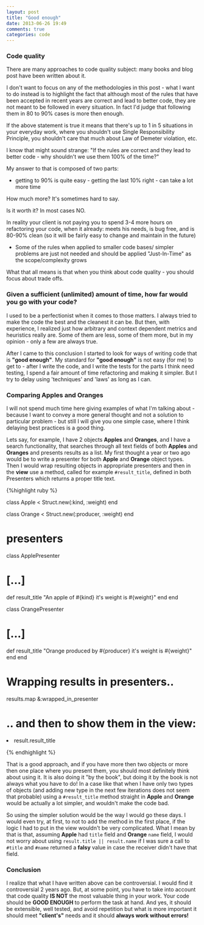 ```yaml
---
layout: post
title: "Good enough"
date: 2013-06-26 19:49
comments: true
categories: code
---
```


### Code quality

There are many approaches to code quality subject: many books and blog
post have been written about it.

I don't want to focus on any of the methodologies in this post - what
I want to do instead is to highlight the fact that although most of the
rules that have been accepted in recent years are correct and lead to
better code, they are not meant to be followed in every situation.
In fact I'd judge that following them in 80 to 90% cases is more then enough.

If the above statement is true it means that there's up to 1 in 5
situations in your everyday work, where you shouldn't use Single
Responsibility Principle, you shouldn't care that much about Law of
Demeter violation, etc.

I know that might sound strange: "If the rules are correct and they lead
to better code - why shouldn't we use them 100% of the time?"

My answer to that is composed of two parts:

- getting to 90% is quite easy - getting the last 10% right - can take
  a lot more time

How much more? It's sometimes hard to say.

Is it worth it? In most cases NO.
  
In reality your client is not paying you to spend 3-4 more hours on
refactoring your code, when it already: meets his needs, is bug free,
and is 80-90% clean (so it will be fairly easy to change and maintain
in the future)
  
- Some of the rules when applied to smaller code bases/ simpler
  problems are just not needed and should be applied "Just-In-Time" as
  the scope/complexity grows

What that all means is that when you think about code quality - you
should focus about trade offs.

### Given a sufficient (unlimited) amount of time, how far would you go with your code?

I used to be a perfectionist when it comes to those matters. I always
tried to make the code the best and the cleanest it can be. But then,
with experience, I realized just how arbitrary and context dependent
metrics and heuristics really are. Some of them are less, some of them
more, but in my opinion - only a few are always true.

After I came to this conclusion I started to look for ways of writing
code that is __"good enough"__. My standard for __"good enough"__ is
not easy (for me) to get to - after I write the code, and I write the
tests for the parts I think need testing, I spend a fair amount of
time refactoring and making it simpler. But I try to delay using
'techniques' and 'laws' as long as I can.

### Comparing Apples and Oranges

I will not spend much time here giving examples of what I'm talking
about - because I want to convey a more general thought and not a
solution to particular problem - but still I will give you one simple
case, where I think delaying best practices is a good thing.

Lets say, for example, I have 2 objects **Apples** and **Oranges**,
and I have a search functionality, that searches through all text
fields of both **Apples** and **Oranges** and presents results as a
list. My first thought a year or two ago would be to write a presenter
for both **Apple** and **Orange** object types. Then I would wrap
resulting objects in appropriate presenters and then in the __view__
use a method, called for example `#result_title`, defined in both
Presenters which returns a proper title text.

{%highlight ruby %}

class Apple < Struct.new(:kind, :weight)
end

class Orange < Struct.new(:producer, :weight)
end

# presenters
class ApplePresenter
  # [...]
  def result_title
    "An apple of #{kind} it's weight is #{weight}"
  end
end

class OrangePresenter
  # [...]
  def result_title
    "Orange produced by #{producer} it's weight is #{weight}"
  end
end



# Wrapping results in presenters..
results.map &:wrapped_in_presenter

# .. and then to show them in the view:
<li>result.result_title</li>

{% endhighlight %}

That is a good approach, and if you have more then two objects or more
then one place where you present them, you should most definitely
think about using it. It is also doing it "by the book", but doing it
by the book is not always what you have to do! In a case like that
when I have only two types of objects (and adding new type in the next
few iterations does not seem that probable) using a `#result_title`
method straight in **Apple** and **Orange** would be actually a lot
simpler, and wouldn't make the code bad.

So using the simpler solution would be the way I would go these
days. I would even try, at first, to not to add the method in the
first place, if the logic I had to put in the view wouldn't be very
complicated. What I mean by that is that, assuming **Apple** had
`title` field and **Orange** `name` field, I would not worry about
using `result.title || result.name` if I was sure a call to `#title`
and `#name` returned a __falsy__ value in case the receiver didn't
have that field.

### Conclusion

I realize that what I have written above can be controversial. I would
find it controversial 2 years ago. But, at some point, you have to
take into account that code quality __IS NOT__ the most valuable thing
in your work. Your code should be __GOOD ENOUGH__ to perform the task
at hand. And yes, it should be extensible, well tested, and avoid
repetition but what is more important it should meet __"client's"__
needs and it should __always work without errors!__
